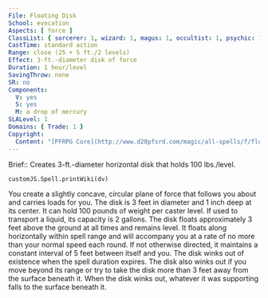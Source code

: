 ```yaml
---
File: Floating Disk
School: evocation
Aspects: [ force ]
ClassList: { sorcerer: 1, wizard: 1, magus: 1, occultist: 1, psychic: 1 }
CastTime: standard action
Range: close (25 + 5 ft./2 levels)
Effect: 3-ft.-diameter disk of force
Duration: 1 hour/level
SavingThrow: none
SR: no
Components:
  V: yes
  S: yes
  M: a drop of mercury
SLALevel: 1
Domains: { Trade: 1 }
Copyright:
  Content: "[PFRPG Core](http://www.d20pfsrd.com/magic/all-spells/f/floating-disk)"
---
```

Brief:: Creates 3-ft.-diameter horizontal disk that holds 100 lbs./level.

```dataviewjs
customJS.Spell.printWiki(dv)
```

You create a slightly concave, circular plane of force that follows you about and carries loads for you. The disk is 3 feet in diameter and 1 inch deep at its center. It can hold 100 pounds of weight per caster level. If used to transport a liquid, its capacity is 2 gallons. The disk floats approximately 3 feet above the ground at all times and remains level. It floats along horizontally within spell range and will accompany you at a rate of no more than your normal speed each round. If not otherwise directed, it maintains a constant interval of 5 feet between itself and you.  The disk winks out of existence when the spell duration expires.  The disk also winks out if you move beyond its range or try to take the disk more than 3 feet away from the surface beneath it.  When the disk winks out, whatever it was supporting falls to the surface beneath it.
